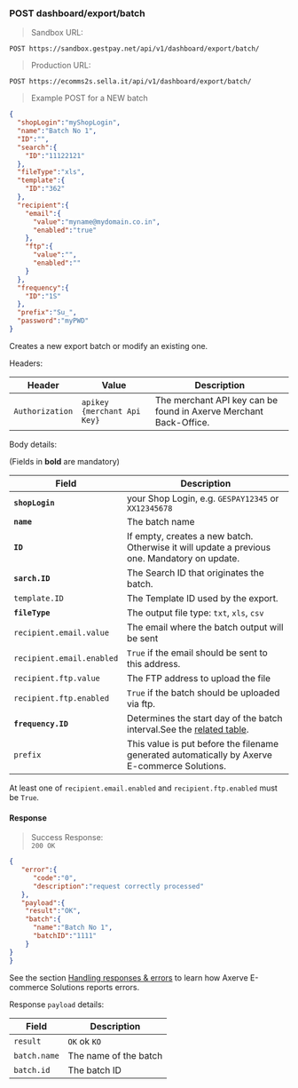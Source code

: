 ### POST dashboard/export/batch


> Sandbox URL:

```
POST https://sandbox.gestpay.net/api/v1/dashboard/export/batch/
```


> Production URL: 

```
POST https://ecomms2s.sella.it/api/v1/dashboard/export/batch/
```


> Example POST for a NEW batch 

```json
{
  "shopLogin":"myShopLogin",
  "name":"Batch No 1",
  "ID":"",
  "search":{
    "ID":"11122121"
  },
  "fileType":"xls",
  "template":{
    "ID":"362"
  },
  "recipient":{
    "email":{
      "value":"myname@mydomain.co.in",
      "enabled":"true"
    },
    "ftp":{
      "value":"",
      "enabled":""
    }
  },
  "frequency":{
    "ID":"1S"
  },
  "prefix":"Su_",
  "password":"myPWD"
}
```

Creates a new export batch or modify an existing one. 

Headers: 

| Header | Value | Description |
| ------ | ----- | ----------- |
| `Authorization` | `apikey {merchant Api Key}` | The merchant API key can be found in Axerve Merchant Back-Office. |

Body details: 

(Fields in **bold** are mandatory)

| Field | Description |
| ----- | ----------- |
| **`shopLogin`** | your Shop Login, e.g. `GESPAY12345` or `XX12345678`
| **`name`** | The batch name 
| **`ID`** | If empty, creates a new batch. Otherwise it will update a previous one. Mandatory on update.
| **`sarch.ID`** | The Search ID that originates the batch. 
| `template.ID` | The Template ID used by the export. 
| **`fileType`** | The output file type: `txt`, `xls`, `csv`
| `recipient.email.value` | The email where the batch output will be sent
| `recipient.email.enabled` | `True` if the email should be sent to this address.
| `recipient.ftp.value` | The FTP address to upload the file 
| `recipient.ftp.enabled` | `True` if the batch should be uploaded via ftp. 
| **`frequency.ID`** | Determines the start day of the batch interval.See the [related table](#frequency-codes). 
| `prefix` | This value is put before the filename generated automatically by Axerve E-commerce Solutions. 

At least one of `recipient.email.enabled` and `recipient.ftp.enabled` must be `True`.

#### Response 

> Success Response:<br>
> `200 OK`

```json
{
   "error":{  
      "code":"0",
      "description":"request correctly processed"
   },
   "payload":{
    "result":"OK",
    "batch":{
      "name":"Batch No 1",
      "batchID":"1111"
    }
}
}
```

See the section [Handling responses & errors](#handling-responses-amp-errors) to learn how Axerve E-commerce Solutions reports errors.

Response `payload` details:


| Field          | Description 
| -------------- | -----------
| `result` | `OK` ok `KO`
| `batch.name` | The name of the batch 
| `batch.id` | The batch ID 